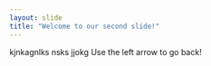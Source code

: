 ```yaml
---
layout: slide
title: "Welcome to our second slide!"
---
```

kjnkagnlks nsks jjokg
Use the left arrow to go back!
